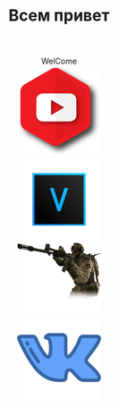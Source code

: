 <!DOCTYPE html>
<html lang="en">
<head>
    <meta charset="UTF-8">
    <meta http-equiv="X-UA-Compatible" content="IE=edge">
    <meta name="viewport" content="width=device-width, initial-scale=1.0">
    <title>проба</title>
<link rel="stylesheet" href="css/style.css">
</head>
<body>
    <div class="content">
<header> <h1> Всем привет</h1></header>
<center>
    <div  id="page">
        WelCome 
    </div>
    <div id="skills">
        <div> <a href="https://www.youtube.com/channel/UCAzCcGqBHWPr9ca56aIxijg"><img src="ne,=gwg.png" width="150px"></a></div>
        <div> <a href="https://www.vegascreativesoftware.com"><img src="vegas.png" width="150px"></a></div>
        <div><img src="cs.png" width="150px"></div>
        <footer> <a href="https://vk.com/eypremium"><img src="drrr.png" width="150px" alt="Наш ВКонтакте"></a></footer>
    </div>
</center>
    </div>
</body>
</html>
